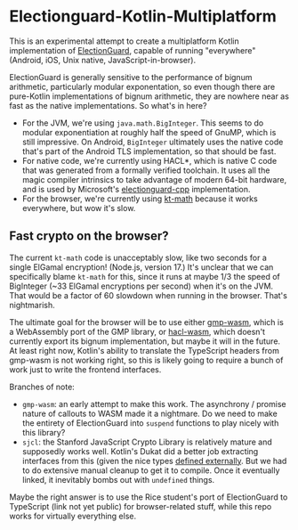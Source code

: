 # Electionguard-Kotlin-Multiplatform
This is an experimental attempt to create a multiplatform Kotlin implementation of 
[ElectionGuard](https://github.com/microsoft/electionguard), capable of running
"everywhere" (Android, iOS, Unix native, JavaScript-in-browser).

ElectionGuard is generally sensitive to the performance of bignum arithmetic, particularly modular exponentation, so
even though there are pure-Kotlin implementations of bignum arithmetic, they are nowhere near as fast as the
native implementations. So what's in here?

- For the JVM, we're using `java.math.BigInteger`. This seems to do modular exponentiation at roughly half the
  speed of GnuMP, which is still impressive. On Android, `BigInteger` ultimately uses the native code that's part
  of the Android TLS implementation, so that should be fast.
- For native code, we're currently using HACL*, which is native C code that was generated from a formally verified toolchain.
  It uses all the magic compiler intrinsics to take advantage of modern 64-bit hardware, and is used by Microsoft's
  [electionguard-cpp](ihttps://github.com/microsoft/electionguard-cpp/tree/main/src/kremlin) implementation.
- For the browser, we're currently using [kt-math](https://github.com/gciatto/kt-math) because it works everywhere,
  but wow it's slow.

## Fast crypto on the browser?
The current `kt-math` code is unacceptably slow, like two seconds for a single ElGamal encryption! (Node.js, version 17.)
It's unclear that we can specifically blame `kt-math` for this, since it runs at maybe 1/3 the speed of BigInteger
(~33 ElGamal encryptions per second) when it's on the JVM. That would be a factor of 60 slowdown when running in the browser.
That's nightmarish.

The ultimate goal for the browser will be to use either [gmp-wasm](https://github.com/Daninet/gmp-wasm), which
is a WebAssembly port of the GMP library, or [hacl-wasm](https://www.npmjs.com/package/hacl-wasm), which doesn't
currently export its bignum implementation, but maybe it will in the future. At least right now, Kotlin's ability to translate
the TypeScript headers from gmp-wasm is not working right, so this is likely going to require a bunch of work
just to write the frontend interfaces.

Branches of note:
- `gmp-wasm`: an early attempt to make this work. The asynchrony / promise nature of callouts to WASM
  made it a nightmare. Do we need to make the entirety of ElectionGuard into `suspend` functions to play
  nicely with this library?
- `sjcl`: the Stanford JavaScript Crypto Library is relatively mature and supposedly works well.
  Kotlin's Dukat did a better job extracting interfaces from this (given the nice types [defined externally](https://github.com/DefinitelyTyped/DefinitelyTyped/tree/master/types/sjcl).
  But we had to do extensive manual cleanup to get it to compile. Once it eventually linked, it inevitably bombs
  out with `undefined` things.

Maybe the right answer is to use the Rice student's port of ElectionGuard to TypeScript
(link not yet public) for browser-related stuff, while this repo works for virtually everything else.